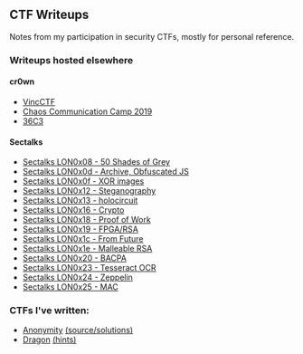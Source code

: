CTF Writeups
---

Notes from my participation in security CTFs, mostly for personal reference.

### Writeups hosted elsewhere

#### cr0wn
 - [VincCTF](https://cr0wn.uk/2019/vincctf/)
 - [Chaos Communication Camp 2019](https://cr0wn.uk/2019/chaos-communication-camp-2019/)
 - [36C3](https://cr0wn.uk/2019/36c3/)

#### Sectalks
 - [Sectalks LON0x08 - 50 Shades of Grey](https://github.com/sectalks/sectalks/blob/master/ctf-solutions/LON0x08/README.md)
 - [Sectalks LON0x0d - Archive, Obfuscated JS](https://github.com/sectalks/sectalks/tree/master/ctf-solutions/LON0x0d)
 - [Sectalks LON0x0f - XOR images](https://github.com/sectalks/sectalks/tree/master/ctf-solutions/LON0x0f/hyperreality)
 - [Sectalks LON0x12 - Steganography](https://github.com/sectalks/sectalks/blob/master/ctf-solutions/LON0x12/hyperreality/README.md) 
 - [Sectalks LON0x13 - holocircuit](https://github.com/sectalks/sectalks/tree/master/ctf-solutions/LON0x13/hyperreality)
 - [Sectalks LON0x16 - Crypto](https://github.com/sectalks/sectalks/tree/master/ctf-solutions/LON0x16/hyperreality)
 - [Sectalks LON0x18 - Proof of Work](https://github.com/sectalks/sectalks/tree/master/ctf-solutions/LON0x18/hyperreality)
 - [Sectalks LON0x19 - FPGA/RSA](https://github.com/sectalks/sectalks/tree/master/ctf-solutions/LON0x19/hyperreality)
 - [Sectalks LON0x1c - From Future](https://github.com/sectalks/sectalks/tree/master/ctf-solutions/LON0x1c/hyperreality)
 - [Sectalks LON0x1e - Malleable RSA](https://github.com/sectalks/sectalks/tree/master/ctf-solutions/LON0x1e/hyperreality)
 - [Sectalks LON0x20 - BACPA](https://github.com/sectalks/sectalks/tree/master/ctf-solutions/LON0x20/hyperreality)
 - [Sectalks LON0x23 - Tesseract OCR](https://github.com/sectalks/sectalks/tree/master/ctf-solutions/LON0x23/hyperreality)
 - [Sectalks LON0x24 - Zeppelin](https://github.com/sectalks/sectalks/tree/master/ctf-solutions/LON0x24/hyperreality)
 - [Sectalks LON0x25 - MAC](https://github.com/sectalks/sectalks/tree/master/ctf-solutions/LON0x25/hyperreality)

### CTFs I've written:
 - [Anonymity](https://codewordsolver.com/anonymity/) [(source/solutions)](https://github.com/sectalks/sectalks/tree/master/ctfs/LON0x0e)
 - [Dragon](https://codewordsolver.com/ctf/) [(hints)](https://codewordsolver.com/ctf/hints.txt)
